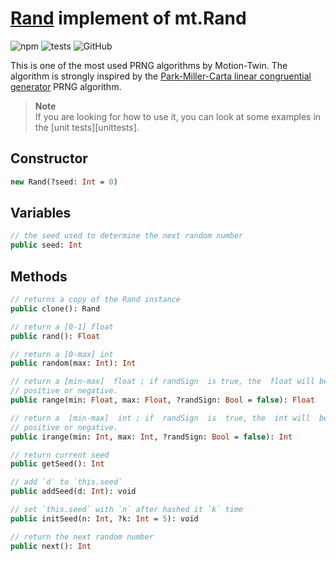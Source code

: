 # [Rand][index] implement of mt.Rand

![npm](https://img.shields.io/npm/v/mtwin-rand?color=blue&style=flat)
![tests](https://img.shields.io/static/v1?label=tests&message=11%20passed&color=brightgreen&style=flat)
![GitHub](https://img.shields.io/github/license/jslba/mtwin-rand?style=flat)

This is one of  the most used PRNG  algorithms by Motion-Twin.  The algorithm is
strongly inspired by the [Park-Miller-Carta linear congruential generator][PMCG]
PRNG algorithm.

> **Note**   
> If you are looking  for how to  use it, you  can look at some  examples in the
> [unit tests][unittests].

## Constructor

```hx
new Rand(?seed: Int = 0)
```

## Variables

```hx
// the seed used to determine the next random number
public seed: Int
```

## Methods

```hx
// returns a copy of the Rand instance
public clone(): Rand
```

```hx
// return a [0-1] float
public rand(): Float
```

```hx
// return a [0-max] int
public random(max: Int): Int
```

```hx
// return a [min-max]  float ; if randSign  is true, the  float will be randomly
// positive or negative.
public range(min: Float, max: Float, ?randSign: Bool = false): Float
```

```hx
// return a  [min-max]  int ; if  randSign  is  true, the  int will  be randomly
// positive or negative.
public irange(min: Int, max: Int, ?randSign: Bool = false): Int
```

```hx
// return current seed
public getSeed(): Int
```

```hx
// add `d` to `this.seed`
public addSeed(d: Int): void
```

```hx
// set `this.seed` with `n` after hashed it `k` time
public initSeed(n: Int, ?k: Int = 5): void
```

```hx
// return the next random number
public next(): Int
```

[index]: /source/index.js
[PMCG]: https://www.firstpr.com.au/dsp/rand31/